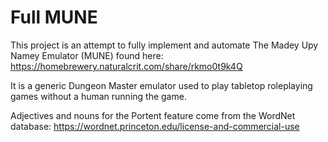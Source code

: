 # Full MUNE

This project is an attempt to fully implement and automate The Madey Upy Namey Emulator (MUNE) found here: https://homebrewery.naturalcrit.com/share/rkmo0t9k4Q

It is a generic Dungeon Master emulator used to play tabletop roleplaying games without a human running the game.

Adjectives and nouns for the Portent feature come from the WordNet database: https://wordnet.princeton.edu/license-and-commercial-use